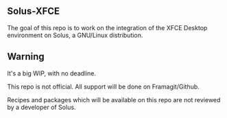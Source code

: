 Solus-XFCE
----

The goal of this repo is to work on the integration of the XFCE Desktop 
environment on Solus, a GNU/Linux distribution.


Warning
----
It's a big WIP, with no deadline.

This repo is not official. All support will be done on Framagit/Github. 

Recipes and packages which will be available on this repo are not reviewed 
by a developer of Solus.